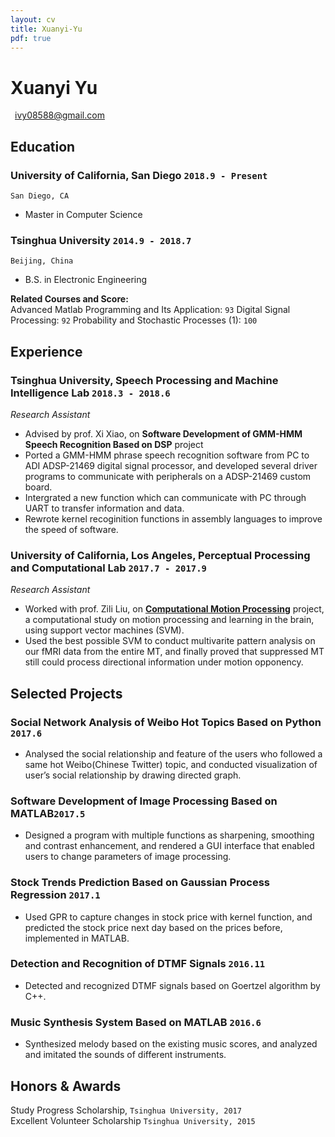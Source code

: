 ```yaml
---
layout: cv
title: Xuanyi-Yu
pdf: true
---
```

# Xuanyi __Yu__

<i class="fi-mail" style="text-align: middle"></i>
<a href="ivy08588@gmail.com" style="margin-left:0.5em">ivy08588@gmail.com</a>


## Education

### __University of California, San Diego__ `2018.9 - Present`
```
San Diego, CA
```
- Master in Computer Science

### __Tsinghua University__ `2014.9 - 2018.7`
```
Beijing, China
```
- B.S. in Electronic Engineering

__Related Courses and Score:__<br>
Advanced Matlab Programming and Its Application: `93`
Digital Signal Processing: `92`
Probability and Stochastic Processes (1): `100`

## Experience

### __Tsinghua University, Speech Processing and Machine Intelligence Lab__  `2018.3 - 2018.6`
_Research Assistant_<br>
- Advised by prof. Xi Xiao, on __Software Development of GMM-HMM Speech Recognition Based on DSP__ project
- Ported a GMM-HMM phrase speech recognition software from PC to ADI ADSP-21469 digital signal processor, and developed several driver programs to communicate with peripherals on a ADSP-21469 custom board.
- Intergrated a new function which can communicate with PC through UART to transfer information and data.
- Rewrote kernel recoginition functions in assembly languages to improve the speed of software.

### __University of California, Los Angeles, Perceptual Processing and Computational Lab__ `2017.7 - 2017.9`
_Research Assistant_<br>
- Worked with prof. Zili Liu, on __[Computational Motion Processing](https://zililab.psych.ucla.edu/research/computational-motion-processing/)__ project, a computational study on motion processing and learning in the brain, using support vector machines (SVM). 
- Used the best possible SVM to conduct multivarite pattern analysis on our fMRI data from the entire MT, and finally proved that suppressed MT still could process directional information under motion opponency.


## Selected Projects

### __Social Network Analysis of Weibo Hot Topics Based on Python__ `2017.6`
- Analysed the social relationship and feature of the users who followed a same hot Weibo(Chinese Twitter) topic, and conducted visualization of user’s social relationship by drawing directed graph.

### __Software Development of Image Processing Based on MATLAB__`2017.5`
-	Designed a program with multiple functions as sharpening, smoothing and contrast enhancement, and rendered a GUI interface that enabled users to change parameters of image processing.

### __Stock Trends Prediction Based on Gaussian Process Regression__ `2017.1`
- Used GPR to capture changes in stock price with kernel function, and predicted the stock price next day based on the prices before, implemented in MATLAB.

### __Detection and Recognition of DTMF Signals__ `2016.11`
-	Detected and recognized DTMF signals based on Goertzel algorithm by C++.

### __Music Synthesis System Based on MATLAB__ `2016.6`
- Synthesized melody based on the existing music scores, and analyzed and imitated the sounds of different instruments.

## Honors & Awards

Study Progress Scholarship,  `Tsinghua University, 2017` <br>
Excellent Volunteer Scholarship `Tsinghua University, 2015` <br>


<!-- ### Footer

Last updated: May 2013 -->

